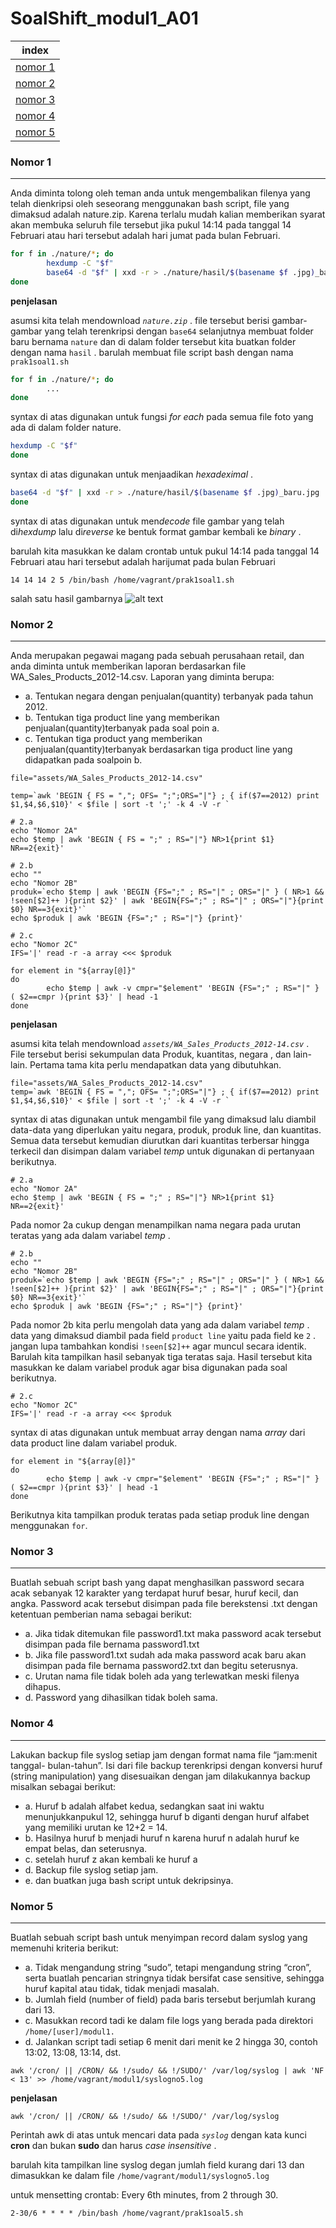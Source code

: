 # SoalShift_modul1_A01

index |
--- | 
[nomor 1](#no1) |
[nomor 2](#no2) |
[nomor 3](#no3) |
[nomor 4](#no4) |
[nomor 5](#no5) |

### <a name="no1" ></a>Nomor 1
---
Anda diminta tolong oleh teman anda untuk mengembalikan filenya yang telah
dienkripsi oleh seseorang menggunakan bash script, file yang dimaksud adalah
nature.zip. Karena terlalu mudah kalian memberikan syarat akan membuka seluruh
file tersebut jika pukul 14:14 pada tanggal 14 Februari atau hari tersebut adalah hari
jumat pada bulan Februari.

``` bash
for f in ./nature/*; do
        hexdump -C "$f"
        base64 -d "$f" | xxd -r > ./nature/hasil/$(basename $f .jpg)_baru.jpg
done
```
__penjelasan__

asumsi kita telah mendownload *`nature.zip`* . 
file tersebut berisi gambar-gambar yang telah terenkripsi dengan `base64`
selanjutnya membuat folder baru bernama `nature` dan di dalam folder tersebut kita buatkan folder dengan nama `hasil` .
barulah membuat file script bash dengan nama `prak1soal1.sh`

``` bash
for f in ./nature/*; do
        ...
done
```
syntax di atas digunakan untuk fungsi *for each* pada semua file foto yang ada di dalam folder nature.

``` bash
hexdump -C "$f"
done
```
syntax di atas digunakan untuk menjaadikan *hexadeximal* .

``` bash
base64 -d "$f" | xxd -r > ./nature/hasil/$(basename $f .jpg)_baru.jpg
done
```
syntax di atas digunakan untuk men*decode* file gambar yang telah di*hexdump* lalu di*reverse* ke bentuk format gambar kembali ke *binary* .

barulah kita masukkan ke dalam crontab untuk pukul 14:14 pada tanggal 14 Februari atau hari tersebut adalah harijumat pada bulan Februari
```
14 14 14 2 5 /bin/bash /home/vagrant/prak1soal1.sh
```
salah satu hasil gambarnya
![alt text](https://raw.githubusercontent.com/siannas/SoalShift_modul1_A01/master/assets/45598582_271525256867288_4803901167934701139_n_baru.jpg "Gambar_hasil_1")


### <a name="no2" ></a>Nomor 2
---
Anda merupakan pegawai magang pada sebuah perusahaan retail, dan anda diminta
untuk memberikan laporan berdasarkan file WA_Sales_Products_2012-14.csv.
Laporan yang diminta berupa:

* a. Tentukan negara dengan penjualan(quantity) terbanyak pada tahun 2012.
* b. Tentukan tiga product line yang memberikan penjualan(quantity)terbanyak pada soal poin a.
* c. Tentukan tiga product yang memberikan penjualan(quantity)terbanyak berdasarkan tiga product line yang didapatkan pada soalpoin b.

``` shell
file="assets/WA_Sales_Products_2012-14.csv"

temp=`awk 'BEGIN { FS = ","; OFS= ";";ORS="|"} ; { if($7==2012) print $1,$4,$6,$10}' < $file | sort -t ';' -k 4 -V -r `

# 2.a
echo "Nomor 2A"
echo $temp | awk 'BEGIN { FS = ";" ; RS="|"} NR>1{print $1} NR==2{exit}'

# 2.b
echo ""
echo "Nomor 2B"
produk=`echo $temp | awk 'BEGIN {FS=";" ; RS="|" ; ORS="|" } ( NR>1 && !seen[$2]++ ){print $2}' | awk 'BEGIN{FS=";" ; RS="|" ; ORS="|"}{print $0} NR==3{exit}'`
echo $produk | awk 'BEGIN {FS=";" ; RS="|"} {print}'

# 2.c
echo "Nomor 2C"
IFS='|' read -r -a array <<< $produk

for element in "${array[@]}"
do
        echo $temp | awk -v cmpr="$element" 'BEGIN {FS=";" ; RS="|" } ( $2==cmpr ){print $3}' | head -1
done
```
__penjelasan__

asumsi kita telah mendownload *`assets/WA_Sales_Products_2012-14.csv`* . 
File tersebut berisi sekumpulan data Produk, kuantitas, negara , dan lain-lain. 
Pertama tama kita perlu mendapatkan data yang dibutuhkan.
``` shell
file="assets/WA_Sales_Products_2012-14.csv"
temp=`awk 'BEGIN { FS = ","; OFS= ";";ORS="|"} ; { if($7==2012) print $1,$4,$6,$10}' < $file | sort -t ';' -k 4 -V -r `
```
syntax di atas digunakan untuk mengambil file yang dimaksud lalu diambil data-data yang diperlukan yaitu negara, produk, produk line, dan kuantitas. 
Semua data tersebut kemudian diurutkan dari kuantitas terbersar hingga terkecil dan disimpan dalam variabel *temp* untuk digunakan di pertanyaan berikutnya.

``` shell
# 2.a
echo "Nomor 2A"
echo $temp | awk 'BEGIN { FS = ";" ; RS="|"} NR>1{print $1} NR==2{exit}'
```
Pada nomor 2a cukup dengan menampilkan nama negara pada urutan teratas yang ada dalam variabel *temp* .

``` shell
# 2.b
echo ""
echo "Nomor 2B"
produk=`echo $temp | awk 'BEGIN {FS=";" ; RS="|" ; ORS="|" } ( NR>1 && !seen[$2]++ ){print $2}' | awk 'BEGIN{FS=";" ; RS="|" ; ORS="|"}{print $0} NR==3{exit}'`
echo $produk | awk 'BEGIN {FS=";" ; RS="|"} {print}'
```
Pada nomor 2b kita perlu mengolah data yang ada dalam variabel *temp* . data yang dimaksud diambil pada field `product line` yaitu pada field ke `2` .
jangan lupa tambahkan kondisi `!seen[$2]++` agar muncul secara identik.
Barulah kita tampilkan hasil sebanyak tiga teratas saja. Hasil tersebut kita masukkan ke dalam variabel produk agar bisa digunakan pada soal berikutnya.

``` shell
# 2.c
echo "Nomor 2C"
IFS='|' read -r -a array <<< $produk
```
syntax di atas digunakan untuk membuat array dengan nama *array* dari data product line dalam variabel produk.

``` shell
for element in "${array[@]}"
do
        echo $temp | awk -v cmpr="$element" 'BEGIN {FS=";" ; RS="|" } ( $2==cmpr ){print $3}' | head -1
done
```
Berikutnya kita tampilkan produk teratas pada setiap produk line dengan menggunakan `for`. 



### <a name="no3" ></a>Nomor 3
---
Buatlah sebuah script bash yang dapat menghasilkan password secara acak
sebanyak 12 karakter yang terdapat huruf besar, huruf kecil, dan angka. Password
acak tersebut disimpan pada file berekstensi .txt dengan ketentuan pemberian nama
sebagai berikut:

* a. Jika tidak ditemukan file password1.txt maka password acak tersebut disimpan pada file bernama password1.txt
* b. Jika file password1.txt sudah ada maka password acak baru akan disimpan pada file bernama password2.txt dan begitu seterusnya.
* c. Urutan nama file tidak boleh ada yang terlewatkan meski filenya dihapus.
* d. Password yang dihasilkan tidak boleh sama.



### <a name="no4" ></a>Nomor 4
---
Lakukan backup file syslog setiap jam dengan format nama file “jam:menit tanggal-
bulan-tahun”. Isi dari file backup terenkripsi dengan konversi huruf (string
manipulation) yang disesuaikan dengan jam dilakukannya backup misalkan sebagai
berikut:

* a. Huruf b adalah alfabet kedua, sedangkan saat ini waktu menunjukkanpukul 12, sehingga huruf b diganti dengan huruf alfabet yang memiliki urutan ke 12+2 = 14.
* b. Hasilnya huruf b menjadi huruf n karena huruf n adalah huruf ke empat belas, dan seterusnya.
* c. setelah huruf z akan kembali ke huruf a
* d. Backup file syslog setiap jam.
* e. dan buatkan juga bash script untuk dekripsinya.



### <a name="no5" ></a>Nomor 5
---
Buatlah sebuah script bash untuk menyimpan record dalam syslog yang memenuhi
kriteria berikut:

* a. Tidak mengandung string “sudo”, tetapi mengandung string “cron”, serta buatlah pencarian stringnya tidak bersifat case sensitive, sehingga huruf kapital atau tidak, tidak menjadi masalah.
* b. Jumlah field (number of field) pada baris tersebut berjumlah kurang dari 13.
* c. Masukkan record tadi ke dalam file logs yang berada pada direktori `/home/[user]/modul1.`
* d. Jalankan script tadi setiap 6 menit dari menit ke 2 hingga 30, contoh 13:02, 13:08, 13:14, dst.

``` shell
awk '/cron/ || /CRON/ && !/sudo/ && !/SUDO/' /var/log/syslog | awk 'NF < 13' >> /home/vagrant/modul1/syslogno5.log
```

__penjelasan__

``` shell
awk '/cron/ || /CRON/ && !/sudo/ && !/SUDO/' /var/log/syslog
```
Perintah awk di atas untuk mencari data pada *`syslog`* dengan kata kunci **cron** dan bukan **sudo** dan harus *case insensitive* .

barulah kita tampilkan line syslog degan jumlah field kurang dari 13 dan dimasukkan ke dalam file `/home/vagrant/modul1/syslogno5.log`

untuk mensetting crontab:
Every 6th minutes, from 2 through 30.

``` shell
2-30/6 * * * * /bin/bash /home/vagrant/prak1soal5.sh
```
